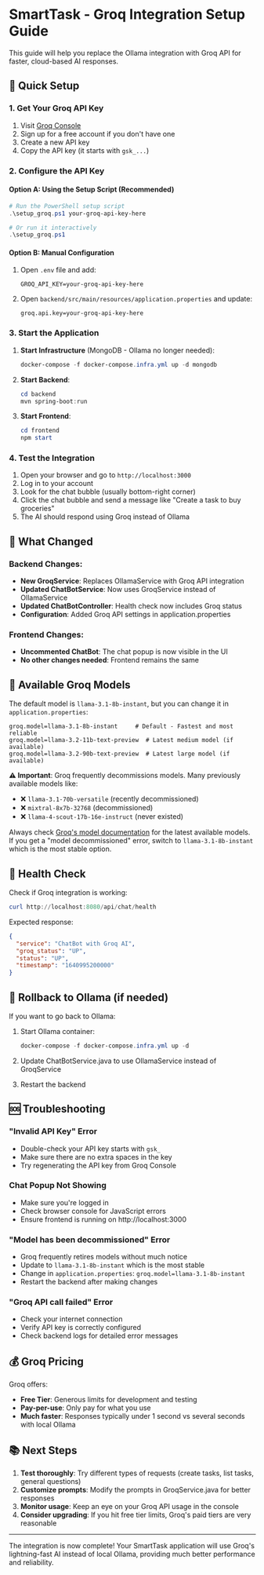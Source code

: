 # SmartTask - Groq Integration Setup Guide

This guide will help you replace the Ollama integration with Groq API for faster, cloud-based AI responses.

## 🚀 Quick Setup

### 1. Get Your Groq API Key
1. Visit [Groq Console](https://console.groq.com/keys)
2. Sign up for a free account if you don't have one
3. Create a new API key
4. Copy the API key (it starts with `gsk_...`)

### 2. Configure the API Key

#### Option A: Using the Setup Script (Recommended)
```powershell
# Run the PowerShell setup script
.\setup_groq.ps1 your-groq-api-key-here

# Or run it interactively
.\setup_groq.ps1
```

#### Option B: Manual Configuration
1. Open `.env` file and add:
   ```
   GROQ_API_KEY=your-groq-api-key-here
   ```

2. Open `backend/src/main/resources/application.properties` and update:
   ```properties
   groq.api.key=your-groq-api-key-here
   ```

### 3. Start the Application

1. **Start Infrastructure** (MongoDB - Ollama no longer needed):
   ```powershell
   docker-compose -f docker-compose.infra.yml up -d mongodb
   ```

2. **Start Backend**:
   ```powershell
   cd backend
   mvn spring-boot:run
   ```

3. **Start Frontend**:
   ```powershell
   cd frontend
   npm start
   ```

### 4. Test the Integration

1. Open your browser and go to `http://localhost:3000`
2. Log in to your account
3. Look for the chat bubble (usually bottom-right corner)
4. Click the chat bubble and send a message like "Create a task to buy groceries"
5. The AI should respond using Groq instead of Ollama

## 🔧 What Changed

### Backend Changes:
- **New GroqService**: Replaces OllamaService with Groq API integration
- **Updated ChatBotService**: Now uses GroqService instead of OllamaService  
- **Updated ChatBotController**: Health check now includes Groq status
- **Configuration**: Added Groq API settings in application.properties

### Frontend Changes:
- **Uncommented ChatBot**: The chat popup is now visible in the UI
- **No other changes needed**: Frontend remains the same

## 🎯 Available Groq Models

The default model is `llama-3.1-8b-instant`, but you can change it in `application.properties`:

```properties
groq.model=llama-3.1-8b-instant     # Default - Fastest and most reliable
groq.model=llama-3.2-11b-text-preview  # Latest medium model (if available)
groq.model=llama-3.2-90b-text-preview  # Latest large model (if available)
```

**⚠️ Important**: Groq frequently decommissions models. Many previously available models like:
- ❌ `llama-3.1-70b-versatile` (recently decommissioned)
- ❌ `mixtral-8x7b-32768` (decommissioned)
- ❌ `llama-4-scout-17b-16e-instruct` (never existed)

Always check [Groq's model documentation](https://console.groq.com/docs/models) for the latest available models. If you get a "model decommissioned" error, switch to `llama-3.1-8b-instant` which is the most stable option.

## 🚦 Health Check

Check if Groq integration is working:
```powershell
curl http://localhost:8080/api/chat/health
```

Expected response:
```json
{
  "service": "ChatBot with Groq AI",
  "groq_status": "UP",
  "status": "UP",
  "timestamp": "1640995200000"
}
```

## 🔄 Rollback to Ollama (if needed)

If you want to go back to Ollama:

1. Start Ollama container:
   ```powershell
   docker-compose -f docker-compose.infra.yml up -d
   ```

2. Update ChatBotService.java to use OllamaService instead of GroqService

3. Restart the backend

## 🆘 Troubleshooting

### "Invalid API Key" Error
- Double-check your API key starts with `gsk_`
- Make sure there are no extra spaces in the key
- Try regenerating the API key from Groq Console

### Chat Popup Not Showing
- Make sure you're logged in
- Check browser console for JavaScript errors
- Ensure frontend is running on http://localhost:3000

### "Model has been decommissioned" Error
- Groq frequently retires models without much notice
- Update to `llama-3.1-8b-instant` which is the most stable
- Change in `application.properties`: `groq.model=llama-3.1-8b-instant`
- Restart the backend after making changes

### "Groq API call failed" Error
- Check your internet connection
- Verify API key is correctly configured
- Check backend logs for detailed error messages

## 💰 Groq Pricing

Groq offers:
- **Free Tier**: Generous limits for development and testing
- **Pay-per-use**: Only pay for what you use
- **Much faster**: Responses typically under 1 second vs several seconds with local Ollama

## 📚 Next Steps

1. **Test thoroughly**: Try different types of requests (create tasks, list tasks, general questions)
2. **Customize prompts**: Modify the prompts in GroqService.java for better responses
3. **Monitor usage**: Keep an eye on your Groq API usage in the console
4. **Consider upgrading**: If you hit free tier limits, Groq's paid tiers are very reasonable

---

The integration is now complete! Your SmartTask application will use Groq's lightning-fast AI instead of local Ollama, providing much better performance and reliability.
